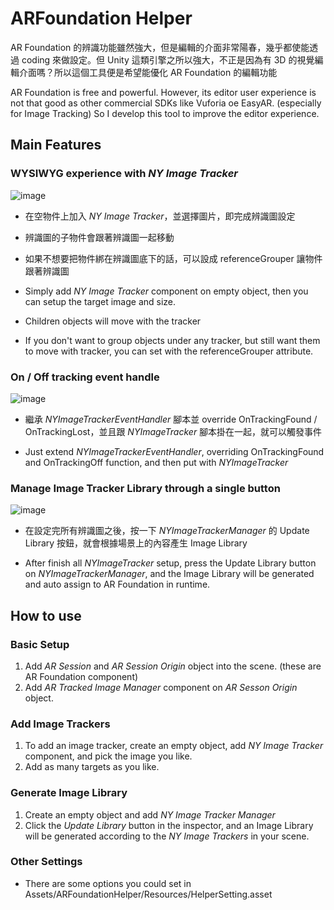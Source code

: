 # ARFoundation Helper

AR Foundation 的辨識功能雖然強大，但是編輯的介面非常陽春，幾乎都使能透過 coding 來做設定。但 Unity 這類引擎之所以強大，不正是因為有 3D 的視覺編輯介面嗎？所以這個工具便是希望能優化 AR Foundation 的編輯功能

AR Foundation is free and powerful. However, its editor user experience is not that good as other commercial SDKs like Vuforia oe EasyAR. (especially for Image Tracking) So I develop this tool to improve the editor experience.

## Main Features

### WYSIWYG experience with *NY Image Tracker*

![image](https://github.com/newyellow/arfoundation-helper/blob/main/docs/images/scene-editing.gif)
* 在空物件上加入 *NY Image Tracker*，並選擇圖片，即完成辨識圖設定
* 辨識圖的子物件會跟著辨識圖一起移動
* 如果不想要把物件綁在辨識圖底下的話，可以設成 referenceGrouper 讓物件跟著辨識圖

* Simply add *NY Image Tracker* component on empty object, then you can setup the target image and size.
* Children objects will move with the tracker
* If you don't want to group objects under any tracker, but still want them to move with tracker, you can set with the referenceGrouper attribute.

### On / Off tracking event handle 

![image](https://github.com/newyellow/arfoundation-helper/blob/main/docs/images/on-off-tracking.gif)
* 繼承 *NYImageTrackerEventHandler* 腳本並 override OnTrackingFound / OnTrackingLost，並且跟 *NYImageTracker* 腳本掛在一起，就可以觸發事件

* Just extend *NYImageTrackerEventHandler*, overriding OnTrackingFound and OnTrackingOff function, and then put with *NYImageTracker*

### Manage Image Tracker Library through a single button

![image](https://github.com/newyellow/arfoundation-helper/blob/main/docs/images/update-library.gif)
* 在設定完所有辨識圖之後，按一下 *NYImageTrackerManager* 的 Update Library 按鈕，就會根據場景上的內容產生 Image Library

* After finish all *NYImageTracker* setup, press the Update Library button on *NYImageTrackerManager*, and the Image Library will be generated and auto assign to AR Foundation in runtime.

## How to use

### Basic Setup
1. Add *AR Session* and *AR Session Origin* object into the scene. (these are AR Foundation component)
1. Add *AR Tracked Image Manager* component on *AR Sesson Origin* object.

### Add Image Trackers
1. To add an image tracker, create an empty object, add *NY Image Tracker* component, and pick the image you like.
1. Add as many targets as you like.

### Generate Image Library
1. Create an empty object and add *NY Image Tracker Manager*
1. Click the *Update Library* button in the inspector, and an Image Library will be generated according to the *NY Image Trackers* in your scene.

### Other Settings
* There are some options you could set in Assets/ARFoundationHelper/Resources/HelperSetting.asset
